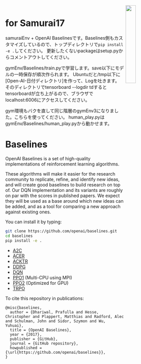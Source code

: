 <img src="data/logo.jpg" width=25% align="right" />

# for Samurai17
samuraiEnv + OpenAI Baselinesです。Baselines側もカスタマイズしているので、トップディレクトリで`pip install -e .`してください。
更新したくないpackageはsetup.pyからコメントアウトしてください。

gymEnv/Baselines/train.pyで学習します。save以下にモデルの一時保存が順次作られます。
Ubuntuだと/tmp以下に[Open-AI-日付ディレクトリ]を作って、Logを吐きます。
そのディレクトリでtensorboard --logdir tdするとtensorboardが立ち上がるので、ブラウザでlocalhost:6006にアクセスしてください。

gym環境もバクを直して同じ階層のgymEnv3になりました。こちらを使ってください。
human_play.pyは gymEnv/Baselines/human_play.pyから動かせます。

# Baselines

OpenAI Baselines is a set of high-quality implementations of reinforcement learning algorithms.

These algorithms will make it easier for the research community to replicate, refine, and identify new ideas, and will create good baselines to build research on top of. Our DQN implementation and its variants are roughly on par with the scores in published papers. We expect they will be used as a base around which new ideas can be added, and as a tool for comparing a new approach against existing ones. 

You can install it by typing:

```bash
git clone https://github.com/openai/baselines.git
cd baselines
pip install -e .
```

- [A2C](baselines/a2c)
- [ACER](baselines/acer)
- [ACKTR](baselines/acktr)
- [DDPG](baselines/ddpg)
- [DQN](baselines/deepq)
- [PPO1](baselines/ppo1) (Multi-CPU using MPI)
- [PPO2](baselines/ppo2) (Optimized for GPU)
- [TRPO](baselines/trpo_mpi)

To cite this repository in publications:

    @misc{baselines,
      author = {Dhariwal, Prafulla and Hesse, Christopher and Plappert, Matthias and Radford, Alec and Schulman, John and Sidor, Szymon and Wu, Yuhuai},
      title = {OpenAI Baselines},
      year = {2017},
      publisher = {GitHub},
      journal = {GitHub repository},
      howpublished = {\url{https://github.com/openai/baselines}},
    }
